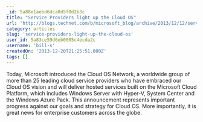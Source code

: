 ```yaml
---
_id: 5a88e1aebd6dca0d5f0d2b3c
title: "Service Providers light up the Cloud OS"
url: 'http://blogs.technet.com/b/microsoft_blog/archive/2013/12/12/service-providers-light-up-the-cloud-os.aspx'
category: articles
slug: 'service-providers-light-up-the-cloud-os'
user_id: 5a83ce59d6eb0005c4ecda2c
username: 'bill-s'
createdOn: '2013-12-20T21:25:51.000Z'
tags: []
---
```


Today, Microsoft introduced the Cloud OS Network, a worldwide group of more than 25 leading cloud service providers who have embraced our Cloud OS vision and will deliver hosted services built on the Microsoft Cloud Platform, which includes Windows Server with Hyper-V, System Center and the Windows Azure Pack. This announcement represents important progress against our goals and strategy for Cloud OS. More importantly, it is great news for enterprise customers across the globe.

